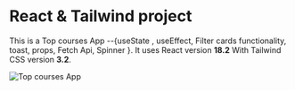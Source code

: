 # React & Tailwind project

This is a Top courses  App --{useState , useEffect, Filter cards functionality, toast, props, Fetch Api, Spinner }. It uses React version **18.2** With Tailwind CSS version **3.2**.


![Top courses App]()